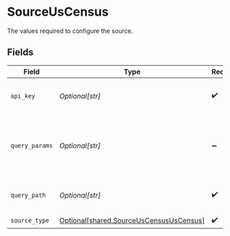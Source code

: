 # SourceUsCensus

The values required to configure the source.


## Fields

| Field                                                                                                               | Type                                                                                                                | Required                                                                                                            | Description                                                                                                         | Example                                                                                                             |
| ------------------------------------------------------------------------------------------------------------------- | ------------------------------------------------------------------------------------------------------------------- | ------------------------------------------------------------------------------------------------------------------- | ------------------------------------------------------------------------------------------------------------------- | ------------------------------------------------------------------------------------------------------------------- |
| `api_key`                                                                                                           | *Optional[str]*                                                                                                     | :heavy_check_mark:                                                                                                  | Your API Key. Get your key <a href="https://api.census.gov/data/key_signup.html">here</a>.                          |                                                                                                                     |
| `query_params`                                                                                                      | *Optional[str]*                                                                                                     | :heavy_minus_sign:                                                                                                  | The query parameters portion of the GET request, without the api key                                                | get=NAME,NAICS2017_LABEL,LFO_LABEL,EMPSZES_LABEL,ESTAB,PAYANN,PAYQTR1,EMP&for=us:*&NAICS2017=72&LFO=001&EMPSZES=001 |
| `query_path`                                                                                                        | *Optional[str]*                                                                                                     | :heavy_check_mark:                                                                                                  | The path portion of the GET request                                                                                 | data/2019/cbp                                                                                                       |
| `source_type`                                                                                                       | [Optional[shared.SourceUsCensusUsCensus]](undefined/models/shared/sourceuscensususcensus.md)                        | :heavy_check_mark:                                                                                                  | N/A                                                                                                                 |                                                                                                                     |
